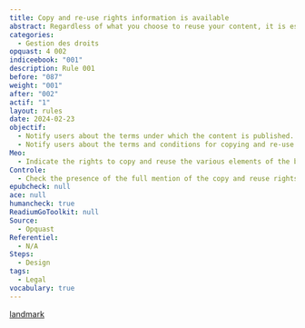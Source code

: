 ```yaml
---
title: Copy and re-use rights information is available
abstract: Regardless of what you choose to reuse your content, it is essential to inform people about their rights in this area.
categories:
  - Gestion des droits
opquast: 4 002
indiceebook: "001"
description: Rule 001
before: "087"
weight: "001"
after: "002"
actif: "1"
layout: rules
date: 2024-02-23
objectif:
  - Notify users about the terms under which the content is published.
  - Notify users about the terms and conditions for copying and re-use.
Meo:
  - Indicate the rights to copy and reuse the various elements of the book on one or more pages written and identified as such (copyright page and credit page).
Controle:
  - Check the presence of the full mention of the copy and reuse rights in one or more pages of the content table or through one or more repaint points (landmark).
epubcheck: null
ace: null
humancheck: true
ReadiumGoToolkit: null
Source:
  - Opquast
Referentiel:
  - N/A
Steps:
  - Design
tags:
  - Legal
vocabulary: true
---
```


[landmark](../../vocabulaire#landmarks)
